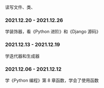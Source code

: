 
读写文件、类、  


### 2021.12.20 - 2021.12.26  

学装饰器，看《Python 进阶》和《Django 源码》  


### 2021.12.13 - 2021.12.19  

学迭代器和生成器  


### 2021.12.06 - 2021.12.12  

学《Python 编程》第 8 章函数，学会了使用函数  
